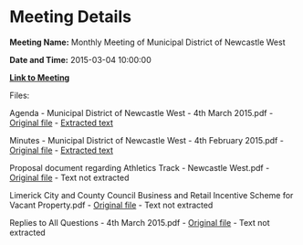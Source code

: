 # Meeting Details

**Meeting Name:** Monthly Meeting of Municipal District of Newcastle West

**Date and Time:** 2015-03-04 10:00:00

**[Link to Meeting](https://www.limerick.ie/council/whats-on/monthly-meeting-municipal-district-newcastle-west-16)**

Files: 

Agenda - Municipal District of Newcastle West - 4th March 2015.pdf - [Original file](https://www.limerick.ie/sites/default/files/media/documents/2017-07/agenda_-_municipal_district_of_newcastle_west_-_4th_march_2015.pdf) - [Extracted text](./Agenda%20-%20Municipal%20District%20of%20Newcastle%20West%20-%204th%20March%202015.md)

Minutes - Municipal District of Newcastle West - 4th February 2015.pdf - [Original file](https://www.limerick.ie/sites/default/files/media/documents/2017-07/2%20minutes_-_municipal_district_of_newcastle_west_-_4th_february_2015.pdf) - [Extracted text](./Minutes%20-%20Municipal%20District%20of%20Newcastle%20West%20-%204th%20February%202015.md)

Proposal document regarding Athletics Track - Newcastle West.pdf - [Original file](https://www.limerick.ie/sites/default/files/media/documents/2017-07/3%20proposal_document_regarding_athletics_track_-_newcastle_west.pdf) - Text not extracted

Limerick City and County Council Business and Retail Incentive Scheme for Vacant Property.pdf - [Original file](https://www.limerick.ie/sites/default/files/media/documents/2017-07/4%20limerick_city_and_county_council_business_and_retail_incentive_scheme_for_vacant_property_0.pdf) - Text not extracted

Replies to All Questions - 4th March 2015.pdf - [Original file](https://www.limerick.ie/sites/default/files/media/documents/2017-07/5%20replies_to_all_questions_-_4th_march_2015.pdf) - Text not extracted

